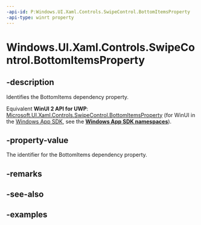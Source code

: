 ```yaml
---
-api-id: P:Windows.UI.Xaml.Controls.SwipeControl.BottomItemsProperty
-api-type: winrt property
---
```


<!-- Property syntax.
public DependencyProperty BottomItemsProperty { get; }
-->

# Windows.UI.Xaml.Controls.SwipeControl.BottomItemsProperty

## -description

Identifies the BottomItems dependency property.

Equivalent **WinUI 2 API for UWP**: [Microsoft.UI.Xaml.Controls.SwipeControl.BottomItemsProperty](/windows/winui/api/microsoft.ui.xaml.controls.swipecontrol.bottomitemsproperty) (for WinUI in the [Windows App SDK](/windows/apps/windows-app-sdk/), see the **[Windows App SDK namespaces](/windows/windows-app-sdk/api/winrt/)**).

## -property-value

The identifier for the BottomItems dependency property.

## -remarks

## -see-also

## -examples


